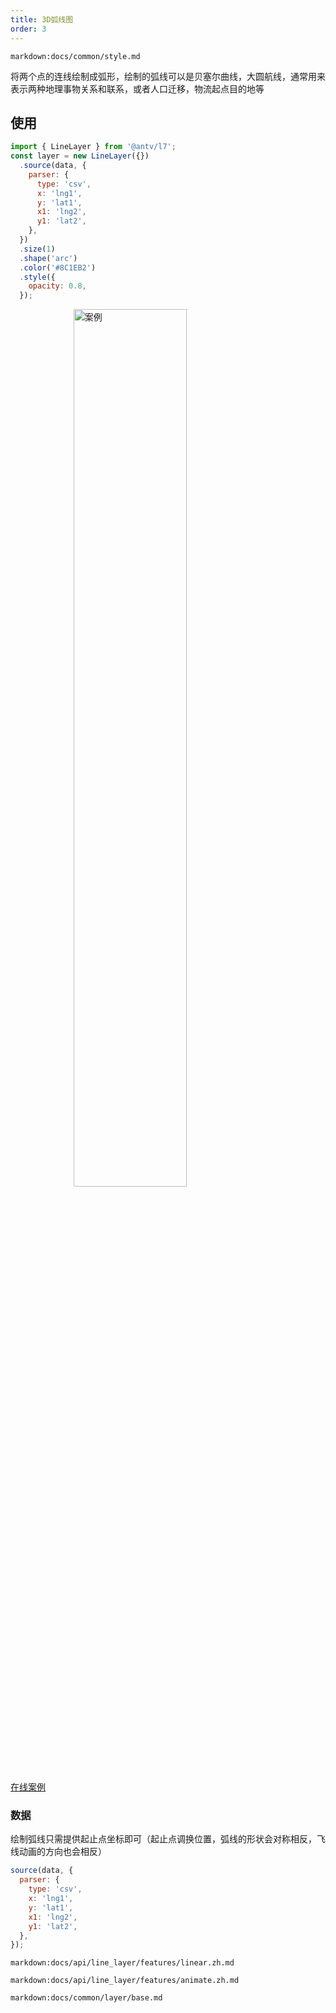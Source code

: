 ```yaml
---
title: 3D弧线图
order: 3
---
```


`markdown:docs/common/style.md`

将两个点的连线绘制成弧形，绘制的弧线可以是贝塞尔曲线，大圆航线，通常用来表示两种地理事物关系和联系，或者人口迁移，物流起点目的地等

## 使用

```javascript
import { LineLayer } from '@antv/l7';
const layer = new LineLayer({})
  .source(data, {
    parser: {
      type: 'csv',
      x: 'lng1',
      y: 'lat1',
      x1: 'lng2',
      y1: 'lat2',
    },
  })
  .size(1)
  .shape('arc')
  .color('#8C1EB2')
  .style({
    opacity: 0.8,
  });
```

<img width="60%" style="display: block;margin: 0 auto;" alt="案例" src='https://gw.alipayobjects.com/mdn/antv_site/afts/img/A*JjUcTZ8-PC8AAAAAAAAAAABkARQnAQ'>

[在线案例](../../../examples/gallery/basic#arcCircle)

### 数据

绘制弧线只需提供起止点坐标即可（起止点调换位置，弧线的形状会对称相反，飞线动画的方向也会相反）

```javascript
source(data, {
  parser: {
    type: 'csv',
    x: 'lng1',
    y: 'lat1',
    x1: 'lng2',
    y1: 'lat2',
  },
});
```

`markdown:docs/api/line_layer/features/linear.zh.md`

`markdown:docs/api/line_layer/features/animate.zh.md`

`markdown:docs/common/layer/base.md`
